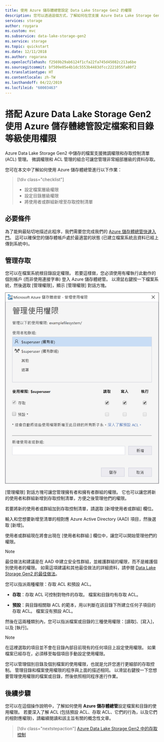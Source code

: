 ```yaml
---
title: 使用 Azure 儲存體總管設定 Data Lake Storage Gen2 的權限
description: 您可以透過這個方式，了解如何在您支援 Azure Data Lake Storage Gen2 的儲存體帳戶內部，使用 Azure 儲存體總管設定檔案和目錄的使用權限。
services: storage
author: roygara
ms.custom: mvc
ms.subservice: data-lake-storage-gen2
ms.service: storage
ms.topic: quickstart
ms.date: 12/11/2018
ms.author: rogarana
ms.openlocfilehash: f2569b29ab6124f1cfa22fa745d45082c213a6be
ms.sourcegitcommit: bf509e05e4b1dc5553b4483dfcc2221055fa80f2
ms.translationtype: HT
ms.contentlocale: zh-TW
ms.lasthandoff: 04/22/2019
ms.locfileid: "60003463"
---
```

# <a name="set-file-and-directory-level-permissions-using-azure-storage-explorer-with-azure-data-lake-storage-gen2"></a>搭配 Azure Data Lake Storage Gen2 使用 Azure 儲存體總管設定檔案和目錄等級使用權限

Azure Data Lake Storage Gen2 中儲存的檔案支援微調權限和存取控制清單 (ACL) 管理。 微調權限和 ACL 管理的組合可讓您管理非常細部層級的資料存取。

您可在本文中了解如何使用 Azure 儲存體總管進行以下作業：

> [!div class="checklist"]
> * 設定檔案層級權限
> * 設定目錄層級權限
> * 將使用者或群組新增至存取控制清單

## <a name="prerequisites"></a>必要條件

為了能夠最貼切地描述此程序，我們需要您完成我們的 [Azure 儲存體總管快速入門](data-lake-storage-Explorer.md)。 這可以確保您的儲存體帳戶處於最適當的狀態 (已建立檔案系統且資料已經上傳到系統中)。

## <a name="managing-access"></a>管理存取

您可以在檔案系統根目錄設定權限。 若要這樣做，您必須使用有權執行此動作的個別帳戶 (而非使用連接字串) 登入 Azure 儲存體總管。 以滑鼠右鍵按一下檔案系統，然後選取 [管理權限]，顯示 [管理權限] 對話方塊。

![Microsoft Azure 儲存體總管 - 管理目錄存取](media/storage-quickstart-blobs-storage-Explorer/manageperms.png)

[管理權限] 對話方塊可讓您管理擁有者和擁有者群組的權限。 它也可以讓您將新的使用者和群組新增到存取控制清單，方便之後管理他們的權限。

若要將新的使用者或群組加到存取控制清單，請選取 [新增使用者或群組] 欄位。

輸入和您想要新增至清單的相對應 Azure Active Directory (AAD) 項目，然後選取 [新增]。

使用者或群組現在將會出現在 [使用者和群組:] 欄位中，讓您可以開始管理他們的權限。

> [!NOTE]
> 最佳做法和建議是在 AAD 中建立安全性群組，並維護群組的權限，而不是維護個別使用者的權限。 如需這項建議和其他最佳做法的詳細資料，請參閱 [Data Lake Storage Gen2 的最佳做法](data-lake-storage-best-practices.md)。

您可以指派兩種權限：存取 ACL 和預設 ACL。

* **存取**：存取 ACL 可控制對物件的存取。 檔案和目錄均有存取 ACL。

* **預設**：與目錄相關聯 ACL 的範本，用以判斷在該目錄下所建立任何子項目的存取 ACL。 檔案沒有預設 ACL。

然後在這兩種類別內，您可以指派檔案或目錄的三種使用權限：[讀取]、[寫入]，以及 [執行]。

>[!NOTE]
> 在這裡選取的項目並不會在目錄內部目前現有的任何項目上設定使用權限。 如果檔案已經存在，必須移至每個項目手動設定使用權限。

您可以管理個別目錄及個別檔案的使用權限，也就是允許您進行更細部的存取控制。 管理目錄和檔案使用權限的程序與上面的描述相同。 以滑鼠右鍵按一下您想要管理使用權限的檔案或目錄，然後依照相同程序進行作業。

## <a name="next-steps"></a>後續步驟

您可以在這個操作說明中，了解如何使用 **Azure 儲存體總管**設定檔案和目錄的使用權限。 若要深入了解 ACL (包括預設 ACL、存取 ACL、它們的行為，以及它們的相對應權限)，請繼續閱讀和該主旨有關的概念性文章。

> [!div class="nextstepaction"]
> [Azure Data Lake Storage Gen2 中的存取控制](data-lake-storage-access-control.md)

